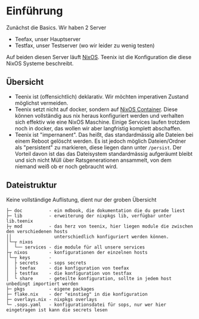 # Einführung

Zunächst die Basics. Wir haben 2 Server

- Teefax, unser Hauptserver
- Testfax, unser Testserver (wo wir leider zu wenig testen)

Auf beiden diesen Server läuft [NixOS](https://nixos.org/). Teenix ist die Konfiguration die diese NixOS Systeme beschreibt.

## Übersicht

- Teenix ist (offensichtlich) deklarativ. Wir möchten imperativen Zustand möglichst vermeiden.
- Teenix setzt nicht auf docker, sondern auf [NixOS Container](https://nixos.wiki/wiki/NixOS_Containers). Diese können vollständig aus nix heraus konfiguriert werden und verhalten sich effektiv wie eine NixOS Maschine. Einige Services laufen trotzdem noch in docker, das wollen wir aber langfristig komplett abschaffen.
- Teenix ist "impernanent". Das heißt, das standardmässig alle Dateien bei einem Reboot gelöscht werden. Es ist jedoch möglich Dateien/Ordner als "persistent" zu markieren, diese liegen dann unter `/persist`. Der Vorteil davon ist das das Dateisystem standardmässig aufgeräumt bleibt und sich nicht Müll über Ratsgenerationen ansammelt, von dem niemand weiß ob er noch gebraucht wird.

## Dateistruktur

Keine vollständige Auflistung, dient nur der groben Übersicht

```
├─ doc          - ein mdbook, die dokumentation die du gerade liest
├─ lib          - erweiterung der nixpkgs lib, verfügbar unter lib.teenix
├┬ mod          - das herz von teenix, hier liegen module die zwischen den verschiedenen hosts
││                unterschiedlich konfiguriert werden können.
│└─┬ nixos
│  └── services - die module für all unsere services
├┬ nixos        - konfigurationen der einzelnen hosts
│└─┬ keys       -
│  ├ secrets    - sops secrets
│  ├ teefax     - die konfiguration von teefax
│  ├ testfax    - die konfiguration von testfax
│  └ share      - geteilte konfiguration, sollte in jedem host unbedingt importiert werden
├─ pkgs         - eigene packages
├─ flake.nix    - der "einstieg" in die konfiguration
├─ overlays.nix - nixpkgs overlays
└─ .sops.yaml   - konfigurationsdatei für sops, nur wer hier eingetragen ist kann die secrets lesen
```
